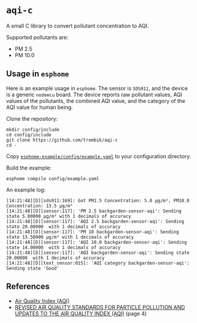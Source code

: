 # `aqi-c`

A small C library to convert pollutant concentration to AQI.

Supported pollutants are:

- PM 2.5
- PM 10.0

## Usage in `esphome`

Here is an example usage in `esphome`. The sensor is `SDS011`, and the device
is a generic `nodemcu` board. The device reports raw pollutant values, AQI
values of the pollutants, the combined AQI value, and the category of the AQI
value for human being.

Clone the repository:

```console
mkdir config/include
cd config/include
git clone https://github.com/trombik/aqi-c
cd -
```
Copy [`esphome-example/config/example.yaml`](esphome-example/config/example.yaml)
to your configuration directory.

Build the example:

```console
esphome compile config/example.yaml
```

An example log:

```console
[14:21:48][D][sds011:169]: Got PM2.5 Concentration: 5.0 µg/m³, PM10.0 Concentration: 13.5 µg/m³
[14:21:48][D][sensor:117]: 'PM 2.5 backgarden-sensor-aqi': Sending state 5.00000 µg/m³ with 1 decimals of accuracy
[14:21:48][D][sensor:117]: 'AQI 2.5 backgarden-sensor-aqi': Sending state 20.00000  with 1 decimals of accuracy
[14:21:48][D][sensor:117]: 'PM 10 backgarden-sensor-aqi': Sending state 13.50000 µg/m³ with 1 decimals of accuracy
[14:21:48][D][sensor:117]: 'AQI 10.0 backgarden-sensor-aqi': Sending state 14.00000  with 1 decimals of accuracy
[14:21:48][D][sensor:117]: 'AQI backgarden-sensor-aqi': Sending state 20.00000  with 1 decimals of accuracy
[14:21:48][D][text_sensor:015]: 'AQI category backgarden-sensor-aqi': Sending state 'Good'
```

## References

* [Air Quality Index (AQI)](https://www.epa.gov/sites/default/files/2014-05/documents/zell-aqi.pdf)
* [REVISED AIR QUALITY STANDARDS FOR PARTICLE POLLUTION AND UPDATES TO THE AIR QUALITY INDEX (AQI)](https://www.epa.gov/sites/default/files/2016-04/documents/2012_aqi_factsheet.pdf) (page 4)
